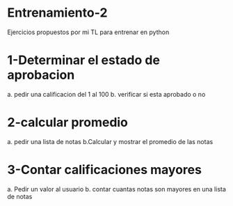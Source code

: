# Entrenamiento-2

Ejercicios propuestos por mi TL para entrenar en python


# 1-Determinar el estado de aprobacion
a. pedir una calificacion del 1 al 100
b. verificar si esta aprobado o no

# 2-calcular promedio
a. pedir una lista de notas
b.Calcular y mostrar el promedio de las notas
# 3-Contar calificaciones mayores
a. Pedir un valor al usuario
b. contar cuantas notas son mayores en una lista de notas